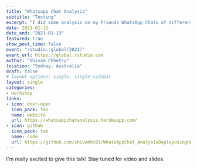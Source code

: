```yaml
---
title: "Whatsapp Chat Analysis"
subtitle: "Testing"
excerpt: "I did some analysis on my Friends WhatsApp Chats of different Groups. Deploy using Heroku and Streamlit . Check out the source code"
date: 2021-01-12
date_end: "2021-01-13"
featured: true
show_post_time: false
event: "rstudio::global(2021)"
event_url: https://global.rstudio.com
author: "Shivam Chhetry"
location: "Sydney, Australia"
draft: false
# layout options: single, single-sidebar
layout: single
categories:
- workshop
links:
- icon: door-open
  icon_pack: fas
  name: website
  url: https://whatsappchatanalysis.herokuapp.com/
- icon: github
  icon_pack: fab
  name: code
  url: https://github.com/shivamkc01/WhatsAppChat_AnalysisDeployusingHeroku
---
```


I'm really excited to give this talk! Stay tuned for video and slides.
